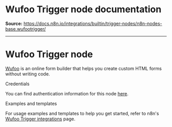 # Wufoo Trigger node documentation

**Source:** https://docs.n8n.io/integrations/builtin/trigger-nodes/n8n-nodes-base.wufootrigger/

---

# Wufoo Trigger node

[Wufoo](https://wufoo.com) is an online form builder that helps you create custom HTML forms without writing code.

Credentials

You can find authentication information for this node [here](../../credentials/wufoo/).

Examples and templates

For usage examples and templates to help you get started, refer to n8n's [Wufoo Trigger integrations](https://n8n.io/integrations/wufoo-trigger/) page.
